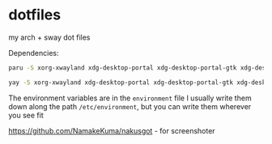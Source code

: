 # dotfiles
my arch + sway dot files

Dependencies:
```bash
paru -S xorg-xwayland xdg-desktop-portal xdg-desktop-portal-gtk xdg-desktop-portal-wlr wofi wl-clipboard wl-clip-persist wireplumber waybar ttf-jetbrains-mono-nerd ttf-nerd-fonts-symbols ttf-nerd-fonts-symbols-mono thunar thunar-archive-plugin thunar-media-tags-plugin swaybg sway slurp qt6ct qt6-wayland qt5ct qt5-wayland qbittorrent polkit-gnome pipewire-pulse pipewire-jack pipewire-alsa pipewire papirus-icon-theme orage nwg-look noto-fonts noto-fonts-cjk noto-fonts-extra mpv matugen-git kitty imv helvum grim gst-plugin-pipewire gpu-screen-recorder-gtk firefox file-roller fastfetch dunst btop bluez blueman adw-gtk-theme matugen-git cava-git

yay -S xorg-xwayland xdg-desktop-portal xdg-desktop-portal-gtk xdg-desktop-portal-wlr wofi wl-clipboard wl-clip-persist wireplumber waybar ttf-jetbrains-mono-nerd ttf-nerd-fonts-symbols ttf-nerd-fonts-symbols-mono thunar thunar-archive-plugin thunar-media-tags-plugin swaybg sway slurp qt6ct qt6-wayland qt5ct qt5-wayland qbittorrent polkit-gnome pipewire-pulse pipewire-jack pipewire-alsa pipewire papirus-icon-theme orage nwg-look noto-fonts noto-fonts-cjk noto-fonts-extra mpv matugen-git kitty imv helvum grim gst-plugin-pipewire gpu-screen-recorder-gtk firefox file-roller fastfetch dunst btop bluez blueman adw-gtk-theme matugen-git cava-git
```

The environment variables are in the `environment` file
I usually write them down along the path `/etc/environment`, but you can write them wherever you see fit

https://github.com/NamakeKuma/nakusgot - for screenshoter
